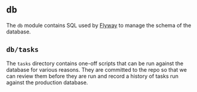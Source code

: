 # `db`

The `db` module contains SQL used by [Flyway](https://flywaydb.org/) to manage
the schema of the database.

## `db/tasks`

The `tasks` directory contains one-off scripts that can be run against the
database for various reasons. They are committed to the repo so that we can
review them before they are run and record a history of tasks run against the
production database.
